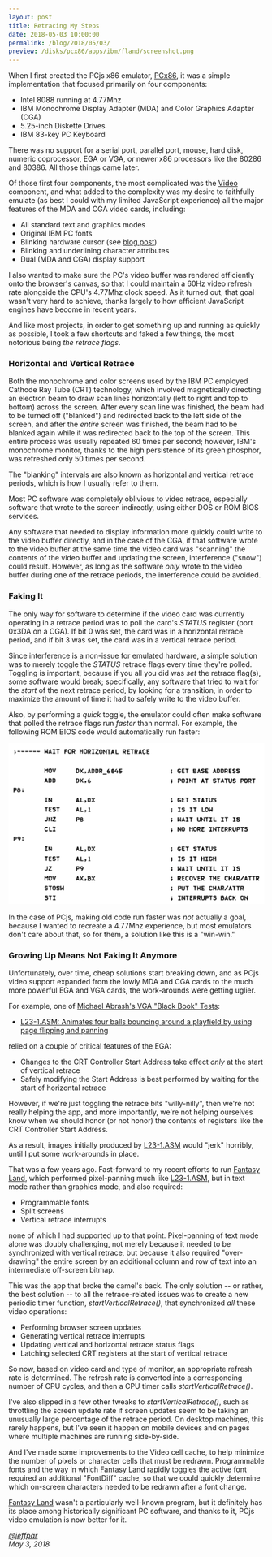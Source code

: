 ```yaml
---
layout: post
title: Retracing My Steps
date: 2018-05-03 10:00:00
permalink: /blog/2018/05/03/
preview: /disks/pcx86/apps/ibm/fland/screenshot.png
---
```


When I first created the PCjs x86 emulator, [PCx86](/devices/pcx86/machine/), it was a simple
implementation that focused primarily on four components:

- Intel 8088 running at 4.77Mhz
- IBM Monochrome Display Adapter (MDA) and Color Graphics Adapter (CGA)
- 5.25-inch Diskette Drives
- IBM 83-key PC Keyboard

There was no support for a serial port, parallel port, mouse, hard disk, numeric coprocessor, EGA or VGA, or
newer x86 processors like the 80286 and 80386.  All those things came later.

Of those first four components, the most complicated was the [Video](/modules/pcx86/lib/video.js) component, and
what added to the complexity was my desire to faithfully emulate (as best I could with my limited JavaScript experience)
all the major features of the MDA and CGA video cards, including:

- All standard text and graphics modes
- Original IBM PC fonts
- Blinking hardware cursor (see [blog post](/blog/2018/03/20/))
- Blinking and underlining character attributes
- Dual (MDA and CGA) display support

I also wanted to make sure the PC's video buffer was rendered efficiently onto the browser's canvas, so that I could
maintain a 60Hz video refresh rate alongside the CPU's 4.77Mhz clock speed.  As it turned out, that goal wasn't very
hard to achieve, thanks largely to how efficient JavaScript engines have become in recent years.

And like most projects, in order to get something up and running as quickly as possible, I took a few shortcuts and
faked a few things, the most notorious being *the retrace flags*.

### Horizontal and Vertical Retrace

Both the monochrome and color screens used by the IBM PC employed Cathode Ray Tube (CRT) technology, which involved
magnetically directing an electron beam to draw scan lines horizontally (left to right and top to bottom) across the
screen.  After every scan line was finished, the beam had to be turned off ("blanked") and redirected back to the left
side of the screen, and after the *entire* screen was finished, the beam had to be blanked again while it was redirected
back to the top of the screen.  This entire process was usually repeated 60 times per second; however, IBM's monochrome
monitor, thanks to the high persistence of its green phosphor, was refreshed only 50 times per second.

The "blanking" intervals are also known as horizontal and vertical retrace periods, which is how I usually refer to them.

Most PC software was completely oblivious to video retrace, especially software that wrote to the screen indirectly,
using either DOS or ROM BIOS services.

Any software that needed to display information more quickly could write to the video buffer directly, and in the case
of the CGA, if that software wrote to the video buffer at the same time the video card was "scanning" the contents of
the video buffer and updating the screen, interference ("snow") could result.  However, as long as the software *only*
wrote to the video buffer during one of the retrace periods, the interference could be avoided.

### Faking It

The only way for software to determine if the video card was currently operating in a retrace period was to poll the
card's *STATUS* register (port 0x3DA on a CGA).  If bit 0 was set, the card was in a horizontal retrace period, and if
bit 3 was set, the card was in a vertical retrace period.

Since interference is a non-issue for emulated hardware, a simple solution was to merely toggle the *STATUS* retrace
flags every time they're polled.  Toggling is important, because if you all you did was *set* the retrace flag(s), some
software would break; specifically, any software that tried to wait for the *start* of the next retrace period, by
looking for a transition, in order to maximize the amount of time it had to safely write to the video buffer.

Also, by performing a *quick* toggle, the emulator could often make software that polled the retrace flags run *faster*
than normal.  For example, the following ROM BIOS code would automatically run faster:

![5150 ROM BIOS Retrace](/blog/images/5150-bios-retrace.png)

In the case of PCjs, making old code run faster was *not* actually a goal, because I wanted to recreate a 4.77Mhz
experience, but most emulators don't care about that, so for them, a solution like this is a "win-win."

### Growing Up Means Not Faking It Anymore

Unfortunately, over time, cheap solutions start breaking down, and as PCjs video support expanded from
the lowly MDA and CGA cards to the much more powerful EGA and VGA cards, the work-arounds were getting uglier.

For example, one of [Michael Abrash's VGA "Black Book" Tests](/tests/pcx86/vga/):

- [L23-1.ASM: Animates four balls bouncing around a playfield by using page flipping and panning](/tests/pcx86/vga/L23-1.ASM)

relied on a couple of critical features of the EGA:

- Changes to the CRT Controller Start Address take effect *only* at the start of vertical retrace
- Safely modifying the Start Address is best performed by waiting for the start of horizontal retrace

However, if we're just toggling the retrace bits "willy-nilly", then we're not really helping the app, and more
importantly, we're not helping ourselves know when we should honor (or not honor) the contents of registers like the
CRT Controller Start Address.

As a result, images initially produced by [L23-1.ASM](/tests/pcx86/vga/L23-1.ASM) would "jerk" horribly, until I
put some work-arounds in place.

That was a few years ago.  Fast-forward to my recent efforts to run [Fantasy Land](/blog/2018/04/23/), which performed
pixel-panning much like [L23-1.ASM](/tests/pcx86/vga/L23-1.ASM), but in text mode rather than graphics mode, and
also required:

- Programmable fonts
- Split screens
- Vertical retrace interrupts

none of which I had supported up to that point.  Pixel-panning of text mode alone was doubly challenging, not merely
because it needed to be synchronized with vertical retrace, but because it also required "over-drawing" the entire
screen by an additional column and row of text into an intermediate off-screen bitmap.

This was the app that broke the camel's back.  The only solution -- or rather, the best solution -- to all the
retrace-related issues was to create a new periodic timer function, *startVerticalRetrace()*, that synchronized *all*
these video operations:

- Performing browser screen updates
- Generating vertical retrace interrupts
- Updating vertical and horizontal retrace status flags
- Latching selected CRT registers at the start of vertical retrace

So now, based on video card and type of monitor, an appropriate refresh rate is determined.  The refresh rate is
converted into a corresponding number of CPU cycles, and then a CPU timer calls *startVerticalRetrace()*.

I've also slipped in a few other tweaks to *startVerticalRetrace()*, such as throttling the screen update rate if
screen updates seem to be taking an unusually large percentage of the retrace period.  On desktop machines, this rarely
happens, but I've seen it happen on mobile devices and on pages where multiple machines are running side-by-side.

And I've made some improvements to the Video cell cache, to help minimize the number of pixels or character cells
that must be redrawn.  Programmable fonts and the way in which [Fantasy Land](/disks/pcx86/apps/ibm/fland/) rapidly
toggles the active font required an additional "FontDiff" cache, so that we could quickly determine which on-screen
characters needed to be redrawn after a font change.

[Fantasy Land](/blog/2017/07/03/) wasn't a particularly well-known program, but it definitely has its place among
historically significant PC software, and thanks to it, PCjs video emulation is now better for it.

*[@jeffpar](http://twitter.com/jeffpar)*  
*May 3, 2018*
